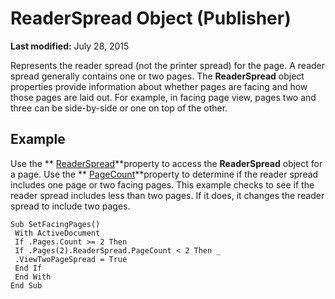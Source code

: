 
# ReaderSpread Object (Publisher)

 **Last modified:** July 28, 2015

Represents the reader spread (not the printer spread) for the page. A reader spread generally contains one or two pages. The  **ReaderSpread** object properties provide information about whether pages are facing and how those pages are laid out. For example, in facing page view, pages two and three can be side-by-side or one on top of the other.

## Example

Use the  ** [ReaderSpread](32823d2d-4bcd-a5a6-1ad1-ca1035d4fdea.md)**property to access the  **ReaderSpread** object for a page. Use the ** [PageCount](39d26cd7-f4b8-bbf3-a2a8-32a4c9362e30.md)**property to determine if the reader spread includes one page or two facing pages. This example checks to see if the reader spread includes less than two pages. If it does, it changes the reader spread to include two pages.


```
Sub SetFacingPages() 
 With ActiveDocument 
 If .Pages.Count >= 2 Then 
 If .Pages(2).ReaderSpread.PageCount < 2 Then _ 
 .ViewTwoPageSpread = True 
 End If 
 End With 
End Sub
```


